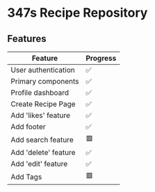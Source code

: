 # 347s Recipe Repository

## Features

| Feature | Progress |
| ----------- | ----------- |
| User authentication | :white_check_mark:
| Primary components | :white_check_mark:
| Profile dashboard | :white_check_mark:
| Create Recipe Page | :white_check_mark:
| Add 'likes' feature | :white_check_mark:
| Add footer | :white_check_mark:
| Add search feature | :red_square:
| Add 'delete' feature | :white_check_mark:
| Add 'edit' feature | :white_check_mark:
| Add Tags | :red_square:

